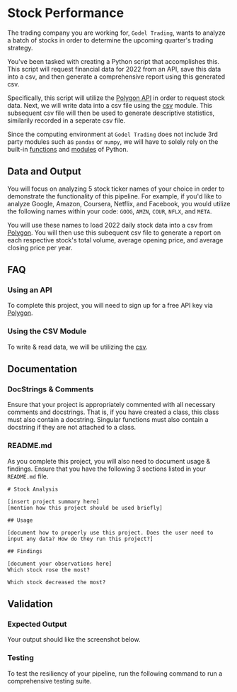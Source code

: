 # Stock Performance

The trading company you are working for, `Godel Trading`, wants to analyze a batch of stocks in order to determine the upcoming quarter's trading strategy.

You've been tasked with creating a Python script that accomplishes this. This script will request financial data for 2022 from an API, save this data into a csv, and then generate a comprehensive report using this generated csv. 

Specifically, this script will utilize the [Polygon API](https://polygon.io/) in order to request stock data. Next, we will write data into a csv file using the [csv](https://docs.python.org/3/library/csv.html) module. This subsequent csv file will then be used to generate descriptive statistics, similarily recorded in a seperate csv file. 

Since the computing environment at `Godel Trading` does not include 3rd party modules such as `pandas` or `numpy`, we will have to solely rely on the built-in [functions](https://docs.python.org/3/library/functions.html) and [modules](https://docs.python.org/3/py-modindex.html) of Python.

## Data and Output

You will focus on analyzing 5 stock ticker names of your choice in order to demonstrate the functionality of this pipeline. For example, if you'd like to analyze Google, Amazon, Coursera, Netflix, and Facebook, you would utilize the following names within your code: `GOOG`, `AMZN`, `COUR`, `NFLX`, and `META`.

You will use these names to load 2022 daily stock data into a csv from  [Polygon](https://polygon.io/). You will then use this subequent csv file to generate a report on each respective stock's total volume, average opening price, and average closing price per year.

## FAQ

### Using an API

To complete this project, you will need to sign up for a free API key via [Polygon](https://polygon.io/). 

### Using the CSV Module

To write & read data, we will be utilizing the [csv](https://docs.python.org/3/library/csv.html).

## Documentation
### DocStrings & Comments

Ensure that your project is appropriately commented with all necessary comments and docstrings. That is, if you have created a class, this class must also contain a docstring. Singular functions must also contain a docstring if they are not attached to a class.

### README.md

As you complete this project, you will also need to document usage & findings. Ensure that you have the following 3 sections listed in your `README.md` file.

```
# Stock Analysis

[insert project summary here]
[mention how this project should be used briefly]

## Usage

[document how to properly use this project. Does the user need to input any data? How do they run this project?]

## Findings

[document your observations here]
Which stock rose the most?

Which stock decreased the most?
```

## Validation
### Expected Output

Your output should like the screenshot below.

### Testing

To test the resiliency of your pipeline, run the following command to run a comprehensive testing suite.
